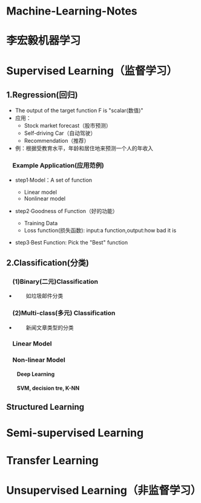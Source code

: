 # Machine-Learning-Notes
# 李宏毅机器学习
# Supervised Learning（监督学习）
## 1.Regression(回归)
   - The output of the target function F is "scalar(数值)"
   - 应用：
      - Stock market forecast（股市预测）
      - Self-driving Car（自动驾驶）
      - Recommendation（推荐）
   - 例：根据受教育水平，年龄和居住地来预测一个人的年收入
### &emsp;Example Application(应用范例)
   - step1·Model：A set of function
      - Linear model
      - Nonlinear model
   - step2·Goodness of Function（好的功能）
      - Training Data
      - Loss function(损失函数): input:a function,output:how bad it is
      
   - step3·Best Function: Pick the "Best" function
## 2.Classification(分类)
### &emsp;(1)Binary(二元)Classification
   - &emsp;&emsp;如垃圾邮件分类
### &emsp;(2)Multi-class(多元) Classification
   - &emsp;&emsp;新闻文章类型的分类
### &emsp;Linear Model
### &emsp;Non-linear Model
#### &emsp;&emsp;Deep Learning
#### &emsp;&emsp;SVM, decision tre, K-NN
## Structured Learning
# Semi-supervised Learning
# Transfer Learning
# Unsupervised Learning（非监督学习）
